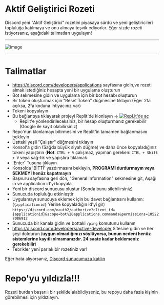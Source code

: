 # Aktif Geliştirici Rozeti
Discord yeni "Aktif Geliştirici" rozetini piyasaya sürdü ve yeni geliştiricileri topluluğa katılmaya ve onu almaya teşvik ediyorlar.
Eğer sizde rozeti istiyorsanız, aşağıdaki talimatları uygulayın!




--------------------------------------

![image](https://i.imgur.com/z6jzw4C.png)

--------------------------------------



# Talimatlar

- https://discord.com/developers/applications sayfasına gidin,ve rozeti almak istediğiniz hesapta yeni bir uygulama oluşturun
- Bot sekmesine gidin ve uygulama için bir bot hesabı oluşturun
- Bir token oluşturmak için "Reset Token" düğmesine tıklayın (Eğer 2fa açıksa, 2fa koduna ihtiyacınız var)
- Tokeni kopyalayın
- Bu bağlantıya tıklayarak projeyi Replit'de klonlayın -> [![Repl.it'de aç](https://replit.com/badge/github/hackermondev/discord-active-developer)](https://replit.com/new/github/canokaraca/discord-active-developer)
  - Replit'e yönlendirileceksiniz, bir hesap oluşturmanız gerekebilir (Google ile kayıt olabilirsiniz)
- Repo'nun klonlamayı bitirmesini ve Replit'in tamamen bağlanmasını bekleyin
- Üstteki yeşil "Çalıştır" düğmesini tıklayın
- Konsol'a gidin (Sağda büyük siyah düğme) ve daha önce kopyaladığınız tokeni yapıştırın (**Not**: ``CTRL + V`` çalışmaz, yapman gereken: ``CTRL + Shift + V`` veya sağ-tık ve yapıştıra tıklamak
- 'Enter' Tuşuna tıklayın
- Konsolda 'BİTTİ' yazdırmasını bekleyin, **PROGRAMI durdurmayın veya SEKMEYİ henüz kapatmayın**
- Başvuru sayfasına geri dön, "General Information" sekmesine git, Aşağı in ve application id'yi kopyala
- Yeni bir discord sunucusu oluştur (Sonda bunu silebilirsiniz)
- Sunucuda topluluğu etkinleştir
- Uygulamayı sunucuya eklemek için bu davet bağlantısını kullanın: (``{applicationid}`` Yerine kopyaladığın id'yi gir) ``https://discord.com/oauth2/authorize?client_id={applicationid}&scope=bot%20applications.commands&permissions=105227086912``
- Sunucuda bir kanala gidin ve bottaki ``/ping`` komutunu kullanın
- <https://discord.com/developers/active-developer> Sitesine gidin ve her şeyi doldurun (**uygun olmadığınızı söylüyorsa, bunun nedeni henüz sistemlerine kayıtlı olmamanızdır. 24 saate kadar beklemeniz gerekebilir**)
- Tebrikler yeni parlak bir rozetiniz var!


Eğer hata alıyorsanız, [Discord sunucumuza katılın](https://discord.gg/rabel)


# Repo'yu yıldızla!!!
Rozeti burdan başarılı bir şekilde alabildiyseniz, bu repoyu daha fazla kişinin görebilmesi için yıldızlayın.
